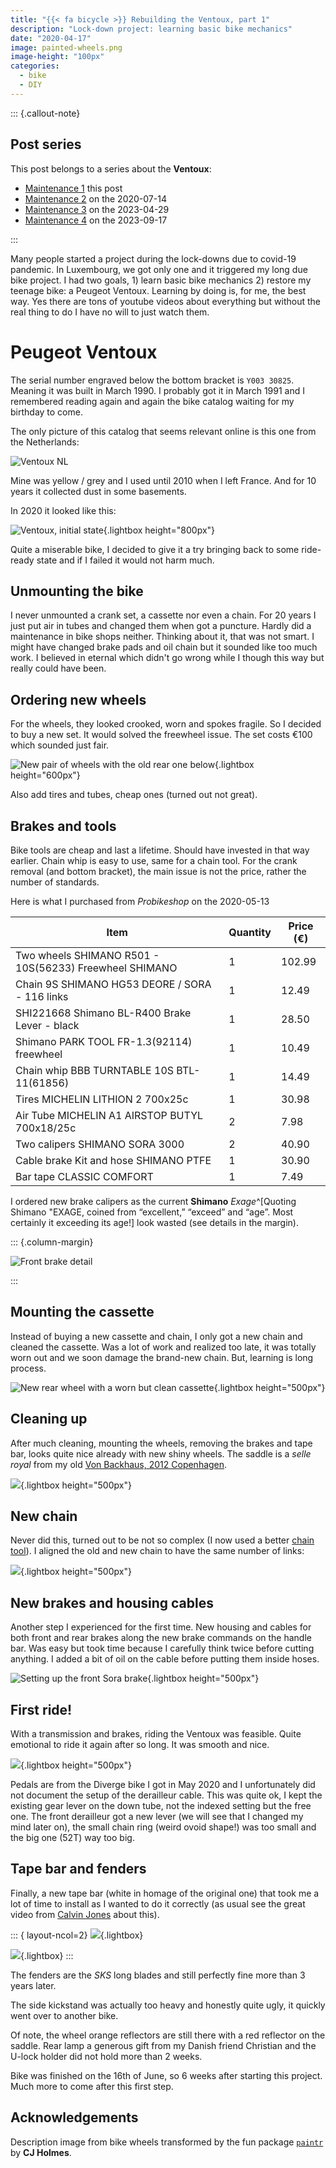 ```yaml
---
title: "{{< fa bicycle >}} Rebuilding the Ventoux, part 1"
description: "Lock-down project: learning basic bike mechanics"
date: "2020-04-17"
image: painted-wheels.png
image-height: "100px"
categories: 
  - bike
  - DIY
---
```


::: {.callout-note}

## Post series

This post belongs to a series about the **Ventoux**:

- [Maintenance 1](index.html) this post
- [Maintenance 2](../2020-07-14_ventoux-2/index.html) on the 2020-07-14
- [Maintenance 3](../2023-04-29_ventoux-3/index.html) on the 2023-04-29
- [Maintenance 4](../2023-09-17_ventoux-4/index.html) on the 2023-09-17

:::

Many people started a project during the lock-downs due to covid-19
pandemic. In Luxembourg, we got only one and it triggered my long due
bike project. I had two goals, 1) learn basic bike mechanics 2) restore
my teenage bike: a Peugeot Ventoux. Learning by doing is, for me, the
best way. Yes there are tons of youtube videos about everything but
without the real thing to do I have no will to just watch them.

# Peugeot Ventoux

The serial number engraved below the bottom bracket is `Y003 30825`.
Meaning it was built in March 1990. I probably got it in March 1991 and
I remembered reading again and again the bike catalog waiting for my
birthday to come.

The only picture of this catalog that seems relevant online is this one
from the Netherlands:

![Ventoux NL](1990nl_07.jpg)

Mine was yellow / grey and I used until 2010 when I left France. And for
10 years it collected dust in some basements.

In 2020 it looked like this:

![Ventoux, initial state](IMG_20200427_1.jpg){.lightbox height="800px"}

Quite a miserable bike, I decided to give it a try bringing back to some
ride-ready state and if I failed it would not harm much.

## Unmounting the bike

I never unmounted a crank set, a cassette nor even a chain. For 20 years I just put 
air in tubes and changed them when got a puncture. Hardly did a maintenance in bike shops neither.
Thinking about it, that was not smart. I might have changed brake pads and oil chain but it sounded like too much work.
I believed in eternal which didn't go wrong while I though this way but really could have been.

## Ordering new wheels

For the wheels, they looked crooked, worn and spokes fragile. So I decided to buy a new set.
It would solved the freewheel issue. The set costs €100 which sounded just fair.

![New pair of wheels with the old rear one below](IMG_20200525_171922_368.jpg){.lightbox height="600px"}

Also add tires and tubes, cheap ones (turned out not great).

## Brakes and tools

Bike tools are cheap and last a lifetime. Should have invested in that way earlier.
Chain whip is easy to use, same for a chain tool. For the crank removal (and bottom bracket),
the main issue is not the price, rather the number of standards.

Here is what I purchased from _Probikeshop_ on the 2020-05-13

| Item                                                    | Quantity | Price (€) |
|---------------------------------------------------------|----------|-----------|
| Two wheels SHIMANO R501 - 10S(56233) Freewheel SHIMANO  | 1        | 102.99    |
| Chain 9S SHIMANO HG53 DEORE / SORA - 116 links          | 1        | 12.49     |
| SHI221668 Shimano BL-R400 Brake Lever - black           | 1        | 28.50     |
| Shimano PARK TOOL FR-1.3(92114) freewheel               | 1        | 10.49     |
| Chain whip BBB TURNTABLE 10S BTL-11(61856)              | 1        | 14.49     |
| Tires MICHELIN LITHION 2 700x25c                        | 1        | 30.98     |
| Air Tube MICHELIN A1 AIRSTOP BUTYL 700x18/25c           | 2        | 7.98      |
| Two calipers SHIMANO SORA 3000                          | 2        | 40.90     |
| Cable brake Kit and hose SHIMANO PTFE                   | 1        | 30.90     |
| Bar tape CLASSIC COMFORT                                | 1        |  7.49     |

I ordered new brake calipers as the current **Shimano** _Exage_^[Quoting Shimano "EXAGE, coined from “excellent,” “exceed” and “age”. Most certainly it exceeding its age!] look wasted (see details in the margin).

:::  {.column-margin}

![Front brake detail](IMG_20200427_143500.jpg)

:::

## Mounting the cassette

Instead of buying a new cassette and chain, I only got a new chain and cleaned the cassette.
Was a lot of work and realized too late, it was totally worn out and we soon damage the brand-new 
chain. But, learning is long process.

![New rear wheel with a worn but clean cassette](IMG_20200526_151757_1.jpg){.lightbox height="500px"}

## Cleaning up

After much cleaning, mounting the wheels, removing the brakes and tape bar, looks quite nice 
already with new shiny wheels. The saddle is a _selle royal_ from my old [Von Backhaus, 2012 Copenhagen](../2015-01-25_winter-is-coming).

![](IMG_20200526_165401.jpg){.lightbox height="500px"}

## New chain

Never did this, turned out to be not so complex (I now used a better [chain tool](https://www.parktool.com/en-int/product/chain-tool-ct-3-3)).
I aligned the old and new chain to have the same number of links:

![](IMG_20200527_094652.jpg){.lightbox height="500px"}

## New brakes and housing cables

Another step I experienced for the first time. New housing and cables for both front and rear brakes along the new brake commands on the handle bar. 
Was easy but took time because I carefully think twice before cutting anything.
I added a bit of oil on the cable before putting them inside hoses.


![Setting up the front Sora brake](IMG_20200527_155205.jpg){.lightbox height="500px"}

## First ride!

With a transmission and brakes, riding the Ventoux was feasible. Quite emotional to ride it again 
after so long. It was smooth and nice.

![](IMG_20200603_173914.jpg){.lightbox height="500px"}

Pedals are from the Diverge bike I got in May 2020 and I unfortunately did not document the setup
 of the derailleur cable. This was quite ok, I kept the existing gear lever on the down tube, not the indexed setting but the free one. The front derailleur got a new lever (we will see that I changed my mind later on), the small chain ring (weird ovoid shape!) was too small and the big one (52T) way too big.
 
## Tape bar and fenders

Finally, a new tape bar (white in homage of the original one) that took me a lot of time to install 
as I wanted to do it correctly (as usual see the great video from [Calvin Jones](https://www.youtube.com/watch?v=5MzIiv7pewE) about this). 

::: { layout-ncol=2}
![](IMG_20200604_175352.jpg){.lightbox}

![](IMG_20200616_132902.jpg){.lightbox}
:::

The fenders are the _SKS_ long blades and still perfectly fine more than 3 years later.

The side kickstand was actually too heavy and honestly quite ugly, it quickly went over to another bike.

Of note, the wheel orange reflectors are still there with a red reflector on the saddle.
Rear lamp a generous gift from my Danish friend Christian and the U-lock holder did not hold more than 2 weeks.

Bike was finished on the 16th of June, so 6 weeks after starting this project.
Much more to come after this first step.


## Acknowledgements

Description image from bike wheels transformed by the fun package
[`paintr`](https://github.com/cj-holmes/paintr) by **CJ Holmes**.
